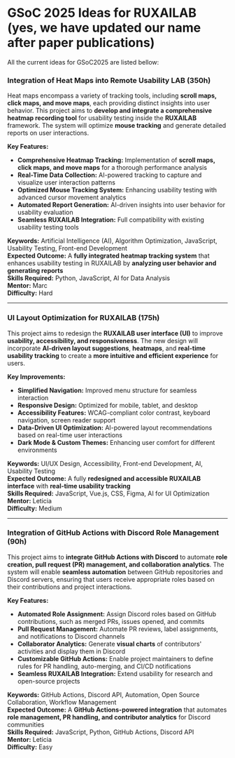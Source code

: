 # GSoC 2025 Ideas for RUXAILAB (yes, we have updated our name after paper publications)

All the current ideas for GSoC2025 are listed bellow:

### Integration of Heat Maps into Remote Usability LAB (350h)  
Heat maps encompass a variety of tracking tools, including **scroll maps, click maps, and move maps**, each providing distinct insights into user behavior. This project aims to **develop and integrate a comprehensive heatmap recording tool** for usability testing inside the **RUXAILAB** framework. The system will optimize **mouse tracking** and generate detailed reports on user interactions.  

**Key Features:**  
- **Comprehensive Heatmap Tracking:** Implementation of **scroll maps, click maps, and move maps** for a thorough performance analysis  
- **Real-Time Data Collection:** AI-powered tracking to capture and visualize user interaction patterns  
- **Optimized Mouse Tracking System:** Enhancing usability testing with advanced cursor movement analytics  
- **Automated Report Generation:** AI-driven insights into user behavior for usability evaluation  
- **Seamless RUXAILAB Integration:** Full compatibility with existing usability testing tools  

**Keywords:** Artificial Intelligence (AI), Algorithm Optimization, JavaScript, Usability Testing, Front-end Development  
**Expected Outcome:** A **fully integrated heatmap tracking system** that enhances usability testing in RUXAILAB by **analyzing user behavior and generating reports**  
**Skills Required:** Python, JavaScript, AI for Data Analysis  
**Mentor:** Marc  
**Difficulty:** Hard

---

### UI Layout Optimization for RUXAILAB (175h)  
This project aims to redesign the **RUXAILAB user interface (UI)** to improve **usability, accessibility, and responsiveness**. The new design will incorporate **AI-driven layout suggestions**, **heatmaps**, and **real-time usability tracking** to create a **more intuitive and efficient experience** for users.  

**Key Improvements:**  
- **Simplified Navigation:** Improved menu structure for seamless interaction  
- **Responsive Design:** Optimized for mobile, tablet, and desktop  
- **Accessibility Features:** WCAG-compliant color contrast, keyboard navigation, screen reader support  
- **Data-Driven UI Optimization:** AI-powered layout recommendations based on real-time user interactions  
- **Dark Mode & Custom Themes:** Enhancing user comfort for different environments  

**Keywords:** UI/UX Design, Accessibility, Front-end Development, AI, Usability Testing  
**Expected Outcome:** A fully **redesigned and accessible RUXAILAB interface** with **real-time usability tracking**  
**Skills Required:** JavaScript, Vue.js, CSS, Figma, AI for UI Optimization  
**Mentor:** Leticia  
**Difficulty:** Medium

---

### Integration of GitHub Actions with Discord Role Management (90h)  
This project aims to **integrate GitHub Actions with Discord** to automate **role creation, pull request (PR) management, and collaboration analytics**. The system will enable **seamless automation** between GitHub repositories and Discord servers, ensuring that users receive appropriate roles based on their contributions and project interactions.  

**Key Features:**  
- **Automated Role Assignment:** Assign Discord roles based on GitHub contributions, such as merged PRs, issues opened, and commits  
- **Pull Request Management:** Automate PR reviews, label assignments, and notifications to Discord channels  
- **Collaborator Analytics:** Generate **visual charts** of contributors' activities and display them in Discord  
- **Customizable GitHub Actions:** Enable project maintainers to define rules for PR handling, auto-merging, and CI/CD notifications  
- **Seamless RUXAILAB Integration:** Extend usability for research and open-source projects  

**Keywords:** GitHub Actions, Discord API, Automation, Open Source Collaboration, Workflow Management  
**Expected Outcome:** A **GitHub Actions-powered integration** that automates **role management, PR handling, and contributor analytics** for Discord communities  
**Skills Required:** JavaScript, Python, GitHub Actions, Discord API  
**Mentor:** Leticia  
**Difficulty:** Easy

